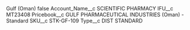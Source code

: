 <?xml version="1.0" encoding="UTF-8"?>
<CustomMetadata xmlns="http://soap.sforce.com/2006/04/metadata" xmlns:xsi="http://www.w3.org/2001/XMLSchema-instance" xmlns:xsd="http://www.w3.org/2001/XMLSchema">
    <label>Gulf (Oman)</label>
    <protected>false</protected>
    <values>
        <field>Account_Name__c</field>
        <value xsi:type="xsd:string">SCIENTIFIC PHARMACY</value>
    </values>
    <values>
        <field>IFU__c</field>
        <value xsi:type="xsd:string">MT23408</value>
    </values>
    <values>
        <field>Pricebook__c</field>
        <value xsi:type="xsd:string">GULF PHARMACEUTICAL INDUSTRIES (Oman) - Standard</value>
    </values>
    <values>
        <field>SKU__c</field>
        <value xsi:type="xsd:string">STK-GF-109</value>
    </values>
    <values>
        <field>Type__c</field>
        <value xsi:type="xsd:string">DIST STANDARD</value>
    </values>
</CustomMetadata>
